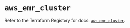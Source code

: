 # `aws_emr_cluster`

Refer to the Terraform Registory for docs: [`aws_emr_cluster`](https://registry.terraform.io/providers/hashicorp/aws/5.5.0/docs/resources/emr_cluster).
